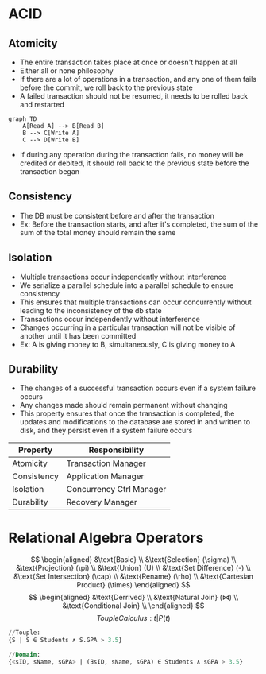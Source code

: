 # ACID
## Atomicity
- The entire transaction takes place at once or doesn't happen at all
- Either all or none philosophy
- If there are a lot of operations in a transaction, and any one of them fails before the commit, we roll back to the previous state
- A failed transaction should not be resumed, it needs to be rolled back and restarted
```mermaid
graph TD
	A[Read A] --> B[Read B]
	B --> C[Write A]
	C --> D[Write B]
``` 
- If during any operation during the transaction fails, no money will be credited or debited, it should roll back to the previous state before the transaction began
## Consistency
- The DB must be consistent before and after the transaction
- Ex: Before the transaction starts, and after it's completed, the sum of the sum of the total money should remain the same
## Isolation
- Multiple transactions occur independently without interference
- We serialize a parallel schedule into a parallel schedule to ensure consistency
- This ensures that multiple transactions can occur concurrently without leading to the inconsistency of the db state
- Transactions occur independently without interference
- Changes occurring in a particular transaction will not be visible of another until it has been committed
- Ex: A is giving money to B, simultaneously, C is giving money to A
## Durability
- The changes of a successful transaction occurs even if a system failure occurs
- Any changes made should remain permanent without changing
- This property ensures that once the transaction is completed, the updates and modifications to the database are stored in and written to disk, and they persist even if a system failure occurs

| Property    | Responsibility           |
| ----------- | ------------------------ |
| Atomicity   | Transaction Manager      |
| Consistency | Application Manager      |
| Isolation   | Concurrency Ctrl Manager |
| Durability  | Recovery Manager         |

# Relational Algebra Operators
$$
\begin{aligned}
&\text{Basic} \\
&\text{Selection} (\sigma) \\ 
&\text{Projection} (\pi) \\ 
&\text{Union} (U) \\ 
&\text{Set Difference} (-) \\ 
&\text{Set Intersection} (\cap) \\ 
&\text{Rename} (\rho) \\ 
&\text{Cartesian Product} (\times)
\end{aligned}
$$
$$
\begin{aligned}
&\text{Derrived} \\
&\text{Natural Join} (⋈) \\
&\text{Conditional Join} \\
\end{aligned}
$$
$$
Touple Calculus: {t| P(t)}
$$
```SQL
//Touple:
{S | S ∈ Students ∧ S.GPA > 3.5}

//Domain:
{<sID, sName, sGPA> | (∃sID, sName, sGPA) ∈ Students ∧ sGPA > 3.5}
```
